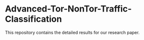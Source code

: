 # Advanced-Tor-NonTor-Traffic-Classification
This repository contains the detailed results for our research paper.
